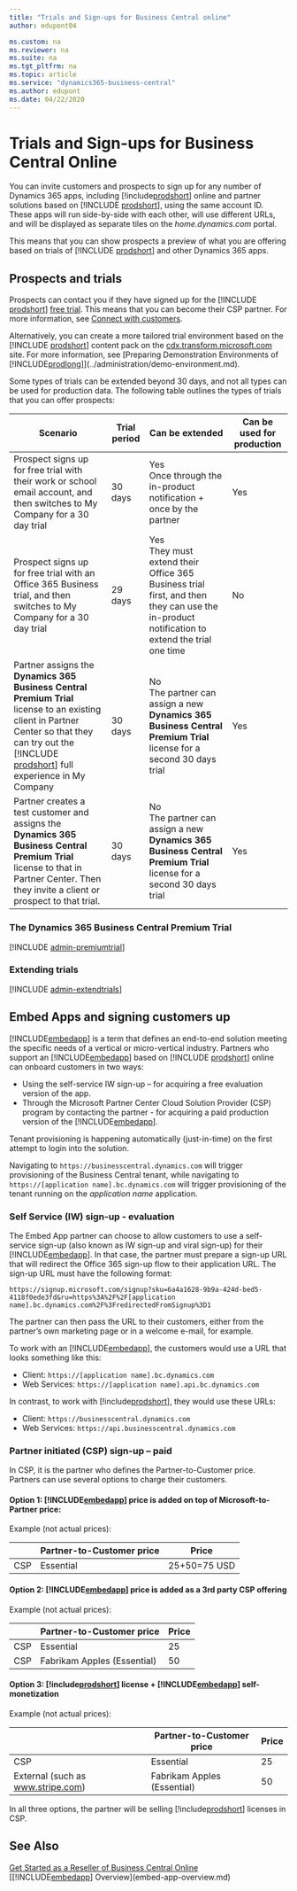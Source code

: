 ```yaml
---
title: "Trials and Sign-ups for Business Central online"
author: edupont04

ms.custom: na
ms.reviewer: na
ms.suite: na
ms.tgt_pltfrm: na
ms.topic: article
ms.service: "dynamics365-business-central"
ms.author: edupont
ms.date: 04/22/2020
---
```


# Trials and Sign-ups for Business Central Online

You can invite customers and prospects to sign up for any number of Dynamics 365 apps, including [!include[prodshort](../developer/includes/prodshort.md)] online and partner solutions based on [!INCLUDE [prodshort](../developer/includes/prodshort.md)], using the same account ID. These apps will run side-by-side with each other, will use different URLs, and will be displayed as separate tiles on the *home.dynamics.com* portal.  

This means that you can show prospects a preview of what you are offering based on trials of [!INCLUDE [prodshort](../developer/includes/prodshort.md)] and other Dynamics 365 apps.  

## Prospects and trials

Prospects can contact you if they have signed up for the [!INCLUDE [prodshort](../developer/includes/prodshort.md)] [free trial](/dynamics365/business-central/across-preview). This means that you can become their CSP partner. For more information, see [Connect with customers](../administration/get-started-online.md#connect-with-customers).  

Alternatively, you can create a more tailored trial environment based on the [!INCLUDE [prodshort](../developer/includes/prodshort.md)] content pack on the [cdx.transform.microsoft.com](https://cdx.transform.microsoft.com/) site. For more information, see [Preparing Demonstration Environments of [!INCLUDE[prodlong](../developer/includes/prodlong.md)]](../administration/demo-environment.md).  

Some types of trials can be extended beyond 30 days, and not all types can be used for production data. The following table outlines the types of trials that you can offer prospects:

|Scenario |Trial period  |Can be extended  | Can be used for production|
|---------|--------------|-----------------|---------------------------|
|Prospect signs up for free trial with their work or school email account, and then switches to My Company for a 30 day trial|30 days         | Yes </br>Once through the in-product notification + once by the partner |  Yes       |
|Prospect signs up for free trial with an Office 365 Business trial, and then switches to My Company for a 30 day trial|29 days         | Yes </br>They must extend their Office 365 Business trial first, and then they can use the in-product notification to extend the trial one time |  No       |
|Partner assigns the **Dynamics 365 Business Central Premium Trial** license to an existing client in Partner Center so that they can try out the [!INCLUDE [prodshort](../developer/includes/prodshort.md)] full experience in My Company|30 days         | No </br>The partner can assign a new **Dynamics 365 Business Central Premium Trial** license for a second 30 days trial |  Yes       |
|Partner creates a test customer and assigns the **Dynamics 365 Business Central Premium Trial** license to that in Partner Center. Then they invite a client or prospect to that trial. |30 days         | No </br>The partner can assign a new **Dynamics 365 Business Central Premium Trial** license for a second 30 days trial  |  Yes       |

### <a name="premiumtrial"></a>The Dynamics 365 Business Central Premium Trial

[!INCLUDE [admin-premiumtrial](../developer/includes/admin-premiumtrial.md)]

### <a name="extendtrial"></a>Extending trials

[!INCLUDE [admin-extendtrials](../developer/includes/admin-extendtrials.md)]

## Embed Apps and signing customers up

[!INCLUDE[embedapp](../developer/includes/embedapp.md)] is a term that defines an end-to-end solution meeting the specific needs of a vertical or micro-vertical industry. Partners who support an [!INCLUDE[embedapp](../developer/includes/embedapp.md)] based on [!INCLUDE [prodshort](../developer/includes/prodshort.md)] online can onboard customers in two ways:

- Using the self-service IW sign-up – for acquiring a free evaluation version of the app.  
- Through the Microsoft Partner Center Cloud Solution Provider (CSP) program by contacting the partner - for acquiring a paid production version of the [!INCLUDE[embedapp](../developer/includes/embedapp.md)].

Tenant provisioning is happening automatically (just-in-time) on the first attempt to login into the solution.

Navigating to `https://businesscentral.dynamics.com` will trigger provisioning of the Business Central tenant, while navigating to `https://[application name].bc.dynamics.com` will trigger provisioning of the tenant running on the *application name* application.  

### Self Service (IW) sign-up - evaluation

The Embed App partner can choose to allow customers to use a self-service sign-up (also known as IW sign-up and viral sign-up) for their [!INCLUDE[embedapp](../developer/includes/embedapp.md)]. In that case, the partner must prepare a sign-up URL that will redirect the Office 365 sign-up flow to their application URL. The sign-up URL must have the following format:

`https://signup.microsoft.com/signup?sku=6a4a1628-9b9a-424d-bed5-4118f0ede3fd&ru=https%3A%2F%2F[application name].bc.dynamics.com%2F%3FredirectedFromSignup%3D1`

The partner can then pass the URL to their customers, either from the partner’s own marketing page or in a welcome e-mail, for example.

To work with an [!INCLUDE[embedapp](../developer/includes/embedapp.md)], the customers would use a URL that looks something like this:

- Client: `https://[application name].bc.dynamics.com`
- Web Services: `https://[application name].api.bc.dynamics.com`

In contrast, to work with [!include[prodshort](../developer/includes/prodshort.md)], they would use these URLs:

- Client: `https://businesscentral.dynamics.com` 
- Web Services: `https://api.businesscentral.dynamics.com`  

### Partner initiated (CSP) sign-up – paid

In CSP, it is the partner who defines the Partner-to-Customer price. Partners can use several options to charge their customers.

#### Option 1: [!INCLUDE[embedapp](../developer/includes/embedapp.md)] price is added on top of Microsoft-to-Partner price:

Example (not actual prices):

|     |Partner-to-Customer price|Price|
|-----|-----|-----|
|CSP |Essential|25+50=75 USD|

#### Option 2: [!INCLUDE[embedapp](../developer/includes/embedapp.md)] price is added as a 3rd party CSP offering

<!--This functionality is still in development by the CSP team; tentative GA of this feature is December 2018-->
Example (not actual prices):

|     |Partner-to-Customer price|Price|
|-----|-----|-----|
|CSP |Essential|25|
|CSP |Fabrikam Apples (Essential)|50|

#### Option 3: [!include[prodshort](../developer/includes/prodshort.md)] license + [!INCLUDE[embedapp](../developer/includes/embedapp.md)] self-monetization

Example (not actual prices):

|     |Partner-to-Customer price|Price|
|-----|-----|-----|
|CSP |Essential|25|
|External (such as www.stripe.com) |Fabrikam Apples (Essential) |50|  

In all three options, the partner will be selling [!include[prodshort](../developer/includes/prodshort.md)] licenses in CSP.  

## See Also

[Get Started as a Reseller of Business Central Online](../administration/get-started-online.md)  
[[!INCLUDE[embedapp](../developer/includes/embedapp.md)] Overview](embed-app-overview.md)  
